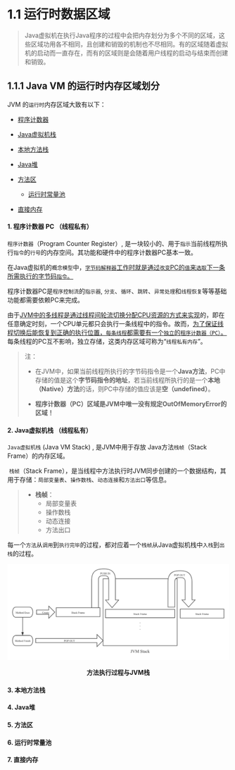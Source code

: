 # 1.1 运行时数据区域

> Java虚拟机在执行Java程序的过程中会把内存划分为多个不同的区域，这些区域功用各不相同，且创建和销毁的机制也不尽相同。有的区域随着虚拟机的启动而一直存在，而有的区域则是会随着用户线程的启动与结束而创建和销毁。

## 1.1.1 Java VM 的运行时内存区域划分

JVM 的`运行时`内存区域大致有以下：

* [程序计数器](#1-程序计数器-pc-线程私有)

* [Java虚拟机栈](#2-java虚拟机栈-线程私有)

* [本地方法栈](#3-本地方法栈)

* [Java堆](#4-Java堆)

* [方法区](#5-方法区)
  * [运行时常量池](#6-运行时常量池)

* [直接内存](#7-直接内存)



#### 1. 程序计数器 PC （线程私有）

   ``程序计数器``（Program Counter Register）, 是一块较小的、用于``指示``当前线程所执行``指令``的``行号``的内存空间。其功能和硬件中的程序计数器PC基本一致。

   在Java虚拟机的``概念模型``中，<ins>``字节码解释器``工作时就是通过``改变``PC的``值``来``选取``下一条所需执行的字节码``指令``。</ins>

   程序计数器PC是``程序控制流``的``指示器``, ``分支``、``循环``、``跳转``、``异常处理``和``线程恢复``等等基础功能都需要依赖PC来完成。

   由于<ins>JVM中的多线程是通过线程间轮流切换分配CPU资源的方式来实现</ins>的，即在任意确定时刻，一个CPU单元都只会执行一条线程中的指令。故而，<ins>为了保证线程切换后能恢复到正确的执行位置，``每条线程``都需要有一个``独立``的``程序计数器（PC）``。</ins> 每条线程的PC互不影响，独立存储，这类内存区域可称为“``线程私有内存``”。

   > 注： 
   >
   > * 在JVM中，如果当前线程所执行的字节码指令是一个**Java方法**，PC中存储的值是这个**字节码指令的地址**，若当前线程所执行的是一个**本地（Native）方法**的话，则PC中存储的值应该是**空（undefined）**。
   >
   > * **程序计数器（PC）区域是JVM中唯一没有规定OutOfMemoryError的区域！**



#### 2. Java虚拟机栈 （线程私有）

   ``Java虚拟机栈`` (Java VM Stack) , 是JVM中用于存放 Java方法``栈帧``（Stack Frame）的内存区域。

​	``栈帧``（Stack Frame），是当线程中方法执行时JVM同步创建的一个数据结构，其用于存储：``局部变量表``、``操作数栈``、``动态连接``和``方法出口``等信息。

>* **栈帧**：
>    * 局部变量表
>    * 操作数栈
>    * 动态连接
>    * 方法出口

​	每一个``方法``从``调用``到``执行完毕``的过程，都对应着一个``栈帧``从Java虚拟机栈中``入栈``到``出栈``的过程。	

![执行过程图](../Resources/虚拟机栈.png)

<center><b>方法执行过程与JVM栈</b></center>

#### 3. 本地方法栈

   

#### 4. Java堆

   

#### 5. 方法区

   

#### 6. 运行时常量池

   

#### 7. 直接内存

   

